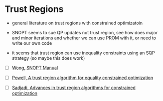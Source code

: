# Trust Regions

* general literature on trust regions with constrained optimizatoin

* SNOPT seems to sue QP updates not trust region, see how does major and minor iterations and whether we can use PROM with it, or need to write our own code
* it seems that trust region can use inequality constraints using an SQP strategy (so maybe this does work)
- [ ] [Wong, SNOPT Manual](http://www.sbsi-sol-optimize.com/manuals/SNOPT%20Manual.pdf)

- [ ] [Powell, A trust region algorithm for equality constrained optimization](https://link.springer.com/article/10.1007/BF01588787)

- [ ] [Sadjadi, Advances in trust region algorithms for constrained optimization](https://www.sciencedirect.com/science/article/pii/S0168927498001056)
